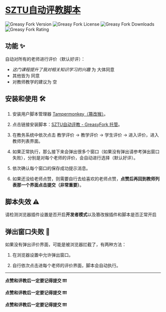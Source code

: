 # [SZTU自动评教脚本](https://greasyfork.org/scripts/498753)

![Greasy Fork Version](https://img.shields.io/greasyfork/v/498753?logo=greasyfork&label=Version)
![Greasy Fork License](https://img.shields.io/greasyfork/l/498753?logo=greasyfork&label=License)
![Greasy Fork Downloads](https://img.shields.io/greasyfork/dt/498753?style=flat&logo=greasyfork&label=GreasyFork)
![Greasy Fork Rating](https://img.shields.io/greasyfork/rating-count/498753?logo=greasyfork&label=Rating)



## 功能 ✨

自动对所有的老师进行评价（默认好评）：
- *这门课程提升了我对相关知识学习的兴趣* 为 大体同意
- 其他皆为 同意
- 对教师教学的建议为 空



## 安装和使用 🛠️

1. 安装用户脚本管理器 [Tampermonkey（篡改猴）](https://www.tampermonkey.net/)。

2. 点击链接安装脚本：[SZTU自动评教 - GreasyFork 托管](https://update.greasyfork.org/scripts/498753/SZTU%E8%87%AA%E5%8A%A8%E8%AF%84%E6%95%99.user.js)。

3. 在教务系统中依次点击 教学评价 → 教学评价 → 学生评价 → 进入评价，进入教师列表界面。

4. 如果正常执行，那么接下来会弹出很多个窗口（如果没有弹出请参考弹出窗口失败），分别是对每个老师的评价，会自动进行选择（默认好评）。

5. 依次确认每个窗口的保存成功提示消息。

6. 如果还没给老师点赞，则需要自行去给喜欢的老师点赞，**点赞后再回到教师列表那一个界面点击提交（非常重要）**。



## 脚本失效 ⚠️

请检测浏览器插件设置是否开启**开发者模式**以及篡改猴插件和脚本是否正常开启



## 弹出窗口失败 🚫

如果没有弹出评价界面，可能是被浏览器拦截了，有两种方法：

1. 在浏览器设置中允许弹出窗口。

2. 自行依次点击进每个老师的评价界面，脚本会自动执行。



<hr>

**点赞和评教后一定要记得提交 ❗❗❗**

**点赞和评教后一定要记得提交 ❗❗❗**

**点赞和评教后一定要记得提交 ❗❗❗**

